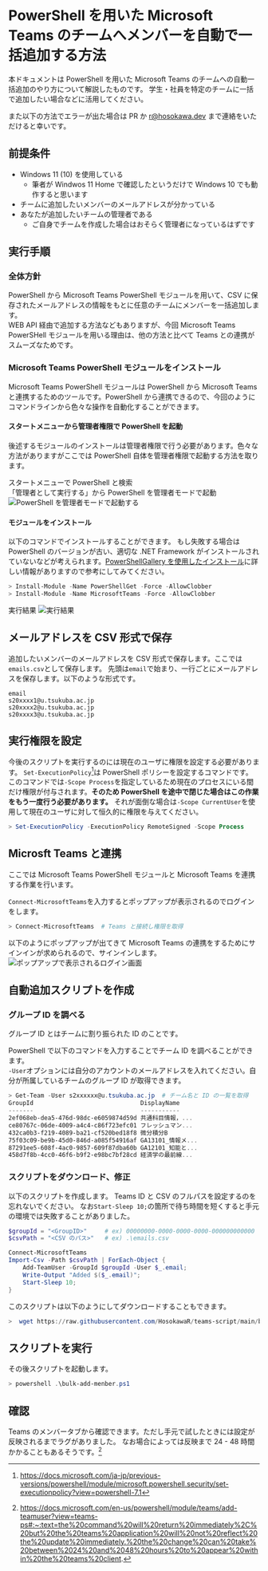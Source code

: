 # PowerShell を用いた Microsoft Teams のチームへメンバーを自動で一括追加する方法

本ドキュメントは PowerShell を用いた Microsoft Teams のチームへの自動一括追加のやり方について解説したものです。
学生・社員を特定のチームに一括で追加したい場合などに活用してください。

また以下の方法でエラーが出た場合は PR か r@hosokawa.dev まで連絡をいただけると幸いです。

## 前提条件

- Windows 11 (10) を使用している
  - 筆者が Windwos 11 Home で確認したというだけで Windows 10 でも動作すると思います
- チームに追加したいメンバーのメールアドレスが分かっている
- あなたが追加したいチームの管理者である
  - ご自身でチームを作成した場合はおそらく管理者になっているはずです

## 実行手順

### 全体方針

PowerShell から Microsoft Teams PowerShell モジュールを用いて、CSV に保存されたメールアドレスの情報をもとに任意のチームにメンバーを一括追加します。  
WEB API 経由で追加する方法などもありますが、今回 Microsoft Teams PowerSHell モジュールを用いる理由は、他の方法と比べて Teams との連携がスムーズなためです。

### Microsoft Teams PowerShell モジュールをインストール

Microsoft Teams PowerShell モジュールは PowerShell から Microsoft Teams と連携するためのツールです。PowerShell から連携できるので、今回のようにコマンドラインから色々な操作を自動化することができます。

#### スタートメニューから管理者権限で PowerShell を起動

後述するモジュールのインストールは管理者権限で行う必要があります。色々な方法がありますがここでは PowerShell 自体を管理者権限で起動する方法を取ります。

スタートメニューで PowerShell と検索  
「管理者として実行する」から PowerShell を管理者モードで起動
![PowerShell を管理者モードで起動する](https://user-images.githubusercontent.com/45098934/181064691-29e6700d-f8c5-4f47-9289-f1bc43c1a08e.png)

#### モジュールをインストール

以下のコマンドでインストールすることができます。
もし失敗する場合は PowerShell のバージョンが古い、適切な .NET Framework がインストールされていないなどが考えられます。[PowerShellGallery を使用したインストール](https://docs.microsoft.com/ja-jp/microsoftteams/teams-powershell-install#installing-using-the-powershellgallery)に詳しい情報がありますので参考にしてみてください。

```powershell
> Install-Module -Name PowerShellGet -Force -AllowClobber
> Install-Module -Name MicrosoftTeams -Force -AllowClobber
```

実行結果
![実行結果](https://user-images.githubusercontent.com/45098934/181065738-e42565fd-66ea-4396-8aea-29a189d8e3d1.png)

## メールアドレスを CSV 形式で保存

追加したいメンバーのメールアドレスを CSV 形式で保存します。ここでは`emails.csv`として保存します。
先頭は`email`で始まり、一行ごとにメールアドレスを保存します。以下のような形式です。

```csv
email
s20xxxx1@u.tsukuba.ac.jp
s20xxxx2@u.tsukuba.ac.jp
s20xxxx3@u.tsukuba.ac.jp
```

## 実行権限を設定

今後のスクリプトを実行するのには現在のユーザに権限を設定する必要があります。
`Set-ExecutionPolicy`[^1]は PowerShell ポリシーを設定するコマンドです。  
このコマンドでは`-Scope Process`を指定しているため現在のプロセスにいる間だけ権限が付与されます。**そのため PowerShell を途中で閉じた場合はこの作業をもう一度行う必要があります。**
それが面倒な場合は`-Scope CurrentUser`を使用して現在のユーザに対して恒久的に権限を与えてください。

```powershell
> Set-ExecutionPolicy -ExecutionPolicy RemoteSigned -Scope Process
```

## Microsft Teams と連携

ここでは Microsoft Teams PowerShell モジュールと Microsoft Teams を連携する作業を行います。

`Connect-MicrosoftTeams`を入力するとポップアップが表示されるのでログインをします。

```powershell
> Connect-MicrosoftTeams  # Teams と接続し権限を取得
```

以下のようにポップアップが出てきて Microsoft Teams の連携をするためにサインインが求められるので、サインインします。
![ポップアップで表示されるログイン画面](https://user-images.githubusercontent.com/45098934/181068979-e9f51c88-922c-46aa-abc6-4681a1acf85b.png)

## 自動追加スクリプトを作成

### グループ ID を調べる

グループ ID とはチームに割り振られた ID のことです。

PowerShell で以下のコマンドを入力することでチーム ID を調べることができます。  
`-User`オプションには自分のアカウントのメールアドレスを入れてください。自分が所属しているチームのグループ ID が取得できます。

```powershell
> Get-Team -User s2xxxxxx@u.tsukuba.ac.jp  # チーム名と ID の一覧を取得
GroupId                              DisplayName
-------                              -----------
2ef068eb-dea5-476d-98dc-e6059874d59d 共通科目情報，...
ce80767c-06de-4009-a4c4-c86f723efc01 フレッシュマン...
432ca0b3-f219-4089-ba21-cf520bed18f8 微分積分B
75f03c09-be9b-45d0-846d-a085f54916af GA13101_情報メ...
87291ee5-608f-4ac0-9857-609f87dba60b GA12101_知能と...
458d7f8b-4cc0-46f6-b9f2-e98bc7bf28cd 経済学の最前線...
```

### スクリプトをダウンロード、修正

以下のスクリプトを作成します。
Teams ID と CSV のフルパスを設定するのを忘れないでください。
なお`Start-Sleep 10;`の箇所で待ち時間を短くすると手元の環境では失敗することがありました。

```powershell
$groupId = "<GroupID>"     # ex) 00000000-0000-0000-0000-000000000000
$csvPath = "<CSV のパス>"   # ex) .\emails.csv

Connect-MicrosoftTeams
Import-Csv -Path $csvPath | ForEach-Object {
    Add-TeamUser -GroupId $groupId -User $_.email;
    Write-Output "Added $($_.email)";
    Start-Sleep 10;
}
```

このスクリプトは以下のようにしてダウンロードすることもできます。

```powershell
>  wget https://raw.githubusercontent.com/HosokawaR/teams-script/main/bulk-add-member.ps1 -OutFile bulk-add-member.ps1
```

## スクリプトを実行

その後スクリプトを起動します。

```powershell
> powershell .\bulk-add-menber.ps1
```

## 確認

Teams のメンバータブから確認できます。ただし手元で試したときには設定が反映されるまでラグがありました。
なお場合によっては反映まで 24 - 48 時間かかることもあるそうです。[^2]

[^1]: https://docs.microsoft.com/ja-jp/previous-versions/powershell/module/microsoft.powershell.security/set-executionpolicy?view=powershell-7.1
[^2]: https://docs.microsoft.com/en-us/powershell/module/teams/add-teamuser?view=teams-ps#:~:text=the%20command%20will%20return%20immediately%2C%20but%20the%20teams%20application%20will%20not%20reflect%20the%20update%20immediately.%20the%20change%20can%20take%20between%2024%20and%2048%20hours%20to%20appear%20within%20the%20teams%20client.
